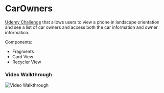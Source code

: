 # CarOwners

[Udemy Challenge](https://www.udemy.com/course/learn-android-application-development-y/learn/lecture/11638724#content) that allows users to view a phone in landscape orientation and see a list of car owners and access both the car information and owner information.

Components:
- Fragments
- Card View
- Recycler View

### Video Walkthrough

<img src='http://g.recordit.co/iaJHN6QBiQ.gif' title='Video Walkthrough' width='' alt='Video Walkthrough' />

